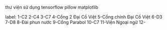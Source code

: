 thư viện sử dụng
    tensorflow
    pillow
    matplotlib

label: 
1-C2
2-C4
3-C7
4-Cổng 2 Đại Cồ Việt
5-Cổng chính Đại Cồ Việt
6-D3
7-D8
8-Đài phun nước
9-Cổng Parabol
10-C7
11-Viện Ngoại ngữ
12-

